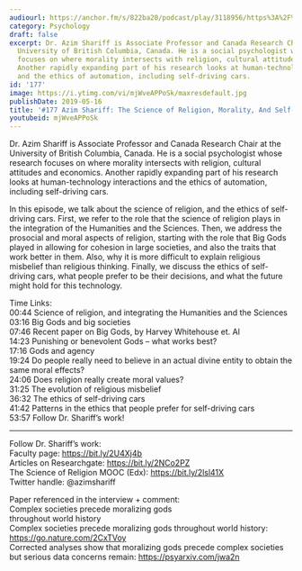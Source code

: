 ```yaml
---
audiourl: https://anchor.fm/s/822ba20/podcast/play/3118956/https%3A%2F%2Fd3ctxlq1ktw2nl.cloudfront.net%2Fstaging%2F2019-4-2%2F13991084-44100-2-b5191790aa3ef.m4a
category: Psychology
draft: false
excerpt: Dr. Azim Shariff is Associate Professor and Canada Research Chair at the
  University of British Columbia, Canada. He is a social psychologist whose research
  focuses on where morality intersects with religion, cultural attitudes and economics.
  Another rapidly expanding part of his research looks at human-technology interactions
  and the ethics of automation, including self-driving cars.
id: '177'
image: https://i.ytimg.com/vi/mjWveAPPoSk/maxresdefault.jpg
publishDate: 2019-05-16
title: '#177 Azim Shariff: The Science of Religion, Morality, And Self-Driving Cars'
youtubeid: mjWveAPPoSk
---
```

<div class="timelinks">

Dr. Azim Shariff is Associate Professor and Canada Research Chair at the University of British Columbia, Canada. He is a social psychologist whose research focuses on where morality intersects with religion, cultural attitudes and economics. Another rapidly expanding part of his research looks at human-technology interactions and the ethics of automation, including self-driving cars.

In this episode, we talk about the science of religion, and the ethics of self-driving cars. First, we refer to the role that the science of religion plays in the integration of the Humanities and the Sciences. Then, we address the prosocial and moral aspects of religion, starting with the role that Big Gods played in allowing for cohesion in large societies, and also the traits that work better in them. Also, why it is more difficult to explain religious misbelief than religious thinking. Finally, we discuss the ethics of self-driving cars, what people prefer to be their decisions, and what the future might hold for this technology.

Time Links:  
<time>00:44</time> Science of religion, and integrating the Humanities and the Sciences  
<time>03:16</time> Big Gods and big societies  
<time>07:46</time> Recent paper on Big Gods, by Harvey Whitehouse et. Al  
<time>14:23</time> Punishing or benevolent Gods – what works best?  
<time>17:16</time> Gods and agency  
<time>19:24</time> Do people really need to believe in an actual divine entity to obtain the same moral effects?  
<time>24:06</time> Does religion really create moral values?  
<time>31:25</time> The evolution of religious misbelief  
<time>36:32</time> The ethics of self-driving cars  
<time>41:42</time> Patterns in the ethics that people prefer for self-driving cars  
<time>53:57</time> Follow Dr. Shariff’s work!

---

Follow Dr. Shariff’s work:  
Faculty page: https://bit.ly/2U4Xj4b  
Articles on Researchgate: https://bit.ly/2NCo2PZ  
The Science of Religion MOOC (Edx): https://bit.ly/2lsl41X  
Twitter handle: @azimshariff

Paper referenced in the interview + comment:  
Complex societies precede moralizing gods   
throughout world history  
Complex societies precede moralizing gods throughout world history: https://go.nature.com/2CxTVoy  
Corrected analyses show that moralizing gods precede complex societies but serious data concerns remain: https://psyarxiv.com/jwa2n
</div>

